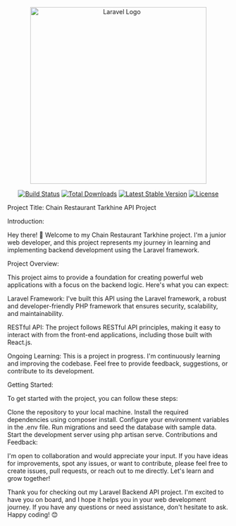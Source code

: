 <p align="center"><a href="https://laravel.com" target="_blank"><img src="https://raw.githubusercontent.com/laravel/art/master/logo-lockup/5%20SVG/2%20CMYK/1%20Full%20Color/laravel-logolockup-cmyk-red.svg" width="400" alt="Laravel Logo"></a></p>

<p align="center">
<a href="https://github.com/laravel/framework/actions"><img src="https://github.com/laravel/framework/workflows/tests/badge.svg" alt="Build Status"></a>
<a href="https://packagist.org/packages/laravel/framework"><img src="https://img.shields.io/packagist/dt/laravel/framework" alt="Total Downloads"></a>
<a href="https://packagist.org/packages/laravel/framework"><img src="https://img.shields.io/packagist/v/laravel/framework" alt="Latest Stable Version"></a>
<a href="https://packagist.org/packages/laravel/framework"><img src="https://img.shields.io/packagist/l/laravel/framework" alt="License"></a>
</p>


Project Title: Chain Restaurant Tarkhine API Project

Introduction:

Hey there! 👋 Welcome to my  Chain Restaurant Tarkhine project. I'm a junior web developer, and this project represents my journey in learning and implementing backend development using the Laravel framework.

Project Overview:

This project aims to provide a foundation for creating powerful web applications with a focus on the backend logic. Here's what you can expect:

Laravel Framework: I've built this API using the Laravel framework, a robust and developer-friendly PHP framework that ensures security, scalability, and maintainability.

RESTful API: The project follows RESTful API principles, making it easy to interact with from the front-end applications, including those built with React.js.

Ongoing Learning: This is a project in progress. I'm continuously learning and improving the codebase. Feel free to provide feedback, suggestions, or contribute to its development.

Getting Started:

To get started with the project, you can follow these steps:

Clone the repository to your local machine.
Install the required dependencies using composer install.
Configure your environment variables in the .env file.
Run migrations and seed the database with sample data.
Start the development server using php artisan serve.
Contributions and Feedback:

I'm open to collaboration and would appreciate your input. If you have ideas for improvements, spot any issues, or want to contribute, please feel free to create issues, pull requests, or reach out to me directly. Let's learn and grow together!


Thank you for checking out my Laravel Backend API project. I'm excited to have you on board, and I hope it helps you in your web development journey. If you have any questions or need assistance, don't hesitate to ask. Happy coding! 😊
